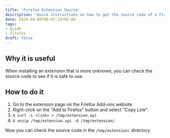 ```yaml
---
title: 'Firefox Extension Source'
description: "Quick instructions on how to get the source code of a Firefox extension.."
date: 2024-04-09T00:47:23+02:00
tags: 
- guide
- firefox
draft: false
---
```


## Why it is useful
When installing an extension that is more unknown, you can check the source code to see if it is safe to use.


## How to do it
1. Go to the extension page on the Firefox Add-ons website.
2. Right-click on the "Add to Firefox" button and select "Copy Link".
3. `$ curl -L <link> > /tmp/extension.xpi`
4. `$ unzip /tmp/extension.xpi -d /tmp/extension/`

Now you can check the source code in the `/tmp/extension/` directory.
 